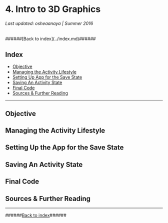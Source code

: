 <h1>4. Intro to 3D Graphics</h1>
<h6>Last updated: osheaanaya | Summer 2016</h6>
######[Back to index](../index.md)######

<h2 id="2_index">Index</h2>

- [Objective](#2_objective)
- [Managing the Activity Lifestyle](#2_starting)
- [Setting Up App for the Save State](#2_usingAS)
- [Saving An Activity State](#2_testing)
- [Final Code](#2_files)
- [Sources & Further Reading](#2_sources)

---

<h2 id="2_objective">Objective</h2>


<h2 id="2_starting">Managing the Activity Lifestyle</h2>

<h2 id="2_usingAS">Setting Up the App for the Save State</h2>

<h2 id="2_testing">Saving An Activity State</h2>

<h2 id="2_files">Final Code</h2>

<h2 id="2_sources">Sources & Further Reading</h2>


----------
######[Back to index](../index.md)######

<!--osheaanaya CS56 Summer 2016-->

